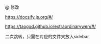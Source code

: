 @ 修改


https://docsify.js.org/#/

https://taogod.github.io/extraordinarywen/#/

二次跳转，只需在对应的文件夹放入sidebar

